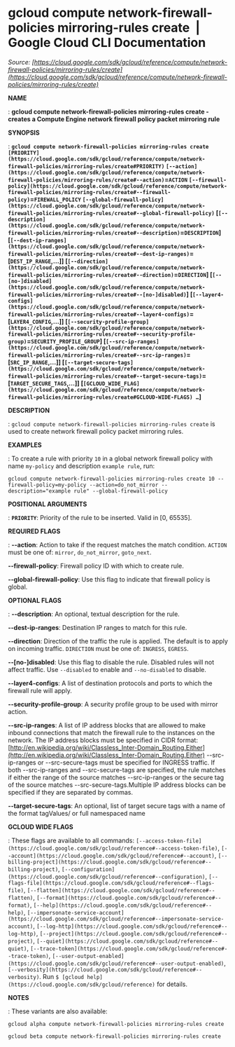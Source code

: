 # gcloud compute network-firewall-policies mirroring-rules create  |  Google Cloud CLI Documentation

*Source: [https://cloud.google.com/sdk/gcloud/reference/compute/network-firewall-policies/mirroring-rules/create](https://cloud.google.com/sdk/gcloud/reference/compute/network-firewall-policies/mirroring-rules/create)*

**NAME**

: **gcloud compute network-firewall-policies mirroring-rules create - creates a Compute Engine network firewall policy packet mirroring rule**

**SYNOPSIS**

: **`gcloud compute network-firewall-policies mirroring-rules create` `[PRIORITY](https://cloud.google.com/sdk/gcloud/reference/compute/network-firewall-policies/mirroring-rules/create#PRIORITY)` `[--action](https://cloud.google.com/sdk/gcloud/reference/compute/network-firewall-policies/mirroring-rules/create#--action)`=`ACTION` `[--firewall-policy](https://cloud.google.com/sdk/gcloud/reference/compute/network-firewall-policies/mirroring-rules/create#--firewall-policy)`=`FIREWALL_POLICY` `[--global-firewall-policy](https://cloud.google.com/sdk/gcloud/reference/compute/network-firewall-policies/mirroring-rules/create#--global-firewall-policy)` [`[--description](https://cloud.google.com/sdk/gcloud/reference/compute/network-firewall-policies/mirroring-rules/create#--description)`=`DESCRIPTION`] [`[--dest-ip-ranges](https://cloud.google.com/sdk/gcloud/reference/compute/network-firewall-policies/mirroring-rules/create#--dest-ip-ranges)`=[`DEST_IP_RANGE`,…]] [`[--direction](https://cloud.google.com/sdk/gcloud/reference/compute/network-firewall-policies/mirroring-rules/create#--direction)`=`DIRECTION`] [`[--[no-]disabled](https://cloud.google.com/sdk/gcloud/reference/compute/network-firewall-policies/mirroring-rules/create#--[no-]disabled)`] [`[--layer4-configs](https://cloud.google.com/sdk/gcloud/reference/compute/network-firewall-policies/mirroring-rules/create#--layer4-configs)`=[`LAYER4_CONFIG`,…]] [`[--security-profile-group](https://cloud.google.com/sdk/gcloud/reference/compute/network-firewall-policies/mirroring-rules/create#--security-profile-group)`=`SECURITY_PROFILE_GROUP`] [`[--src-ip-ranges](https://cloud.google.com/sdk/gcloud/reference/compute/network-firewall-policies/mirroring-rules/create#--src-ip-ranges)`=[`SRC_IP_RANGE`,…]] [`[--target-secure-tags](https://cloud.google.com/sdk/gcloud/reference/compute/network-firewall-policies/mirroring-rules/create#--target-secure-tags)`=[`TARGET_SECURE_TAGS`,…]] [`[GCLOUD_WIDE_FLAG](https://cloud.google.com/sdk/gcloud/reference/compute/network-firewall-policies/mirroring-rules/create#GCLOUD-WIDE-FLAGS) …`]**

**DESCRIPTION**

: `gcloud compute network-firewall-policies mirroring-rules create` is
used to create network firewall policy packet mirroring rules.

**EXAMPLES**

: To create a rule with priority ``10`` in a
global network firewall policy with name
``my-policy`` and description
``example rule``, run:

```
gcloud compute network-firewall-policies mirroring-rules create 10 --firewall-policy=my-policy --action=do_not_mirror --description="example rule" --global-firewall-policy
```

**POSITIONAL ARGUMENTS**

: **`PRIORITY`**:
Priority of the rule to be inserted. Valid in [0, 65535].

**REQUIRED FLAGS**

: **--action**:
Action to take if the request matches the match condition.
`ACTION` must be one of: `mirror`,
`do_not_mirror`, `goto_next`.

**--firewall-policy**:
Firewall policy ID with which to create rule.

**--global-firewall-policy**:
Use this flag to indicate that firewall policy is global.

**OPTIONAL FLAGS**

: **--description**:
An optional, textual description for the rule.

**--dest-ip-ranges**:
Destination IP ranges to match for this rule.

**--direction**:
Direction of the traffic the rule is applied. The default is to apply on
incoming traffic. `DIRECTION` must be one of:
`INGRESS`, `EGRESS`.

**--[no-]disabled**:
Use this flag to disable the rule. Disabled rules will not affect traffic. Use
`--disabled` to enable and `--no-disabled` to disable.

**--layer4-configs**:
A list of destination protocols and ports to which the firewall rule will apply.

**--security-profile-group**:
A security profile group to be used with mirror action.

**--src-ip-ranges**:
A list of IP address blocks that are allowed to make inbound connections that
match the firewall rule to the instances on the network. The IP address blocks
must be specified in CIDR format: [http://en.wikipedia.org/wiki/Classless_Inter-Domain_Routing.Either](http://en.wikipedia.org/wiki/Classless_Inter-Domain_Routing.Either)
--src-ip-ranges or --src-secure-tags must be specified for INGRESS traffic. If
both --src-ip-ranges and --src-secure-tags are specified, the rule matches if
either the range of the source matches --src-ip-ranges or the secure tag of the
source matches --src-secure-tags.Multiple IP address blocks can be specified if
they are separated by commas.

**--target-secure-tags**:
An optional, list of target secure tags with a name of the format tagValues/ or
full namespaced name

**GCLOUD WIDE FLAGS**

: These flags are available to all commands: `[--access-token-file](https://cloud.google.com/sdk/gcloud/reference#--access-token-file)`,
`[--account](https://cloud.google.com/sdk/gcloud/reference#--account)`, `[--billing-project](https://cloud.google.com/sdk/gcloud/reference#--billing-project)`,
`[--configuration](https://cloud.google.com/sdk/gcloud/reference#--configuration)`,
`[--flags-file](https://cloud.google.com/sdk/gcloud/reference#--flags-file)`,
`[--flatten](https://cloud.google.com/sdk/gcloud/reference#--flatten)`, `[--format](https://cloud.google.com/sdk/gcloud/reference#--format)`, `[--help](https://cloud.google.com/sdk/gcloud/reference#--help)`, `[--impersonate-service-account](https://cloud.google.com/sdk/gcloud/reference#--impersonate-service-account)`,
`[--log-http](https://cloud.google.com/sdk/gcloud/reference#--log-http)`,
`[--project](https://cloud.google.com/sdk/gcloud/reference#--project)`, `[--quiet](https://cloud.google.com/sdk/gcloud/reference#--quiet)`, `[--trace-token](https://cloud.google.com/sdk/gcloud/reference#--trace-token)`, `[--user-output-enabled](https://cloud.google.com/sdk/gcloud/reference#--user-output-enabled)`,
`[--verbosity](https://cloud.google.com/sdk/gcloud/reference#--verbosity)`.
Run `$ [gcloud help](https://cloud.google.com/sdk/gcloud/reference)` for details.

**NOTES**

: These variants are also available:

```
gcloud alpha compute network-firewall-policies mirroring-rules create
```

```
gcloud beta compute network-firewall-policies mirroring-rules create
```
